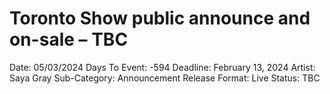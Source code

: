# Toronto Show public announce and on-sale – TBC

Date: 05/03/2024
Days To Event: -594
Deadline: February 13, 2024
Artist: Saya Gray
Sub-Category: Announcement
Release Format: Live
Status: TBC
